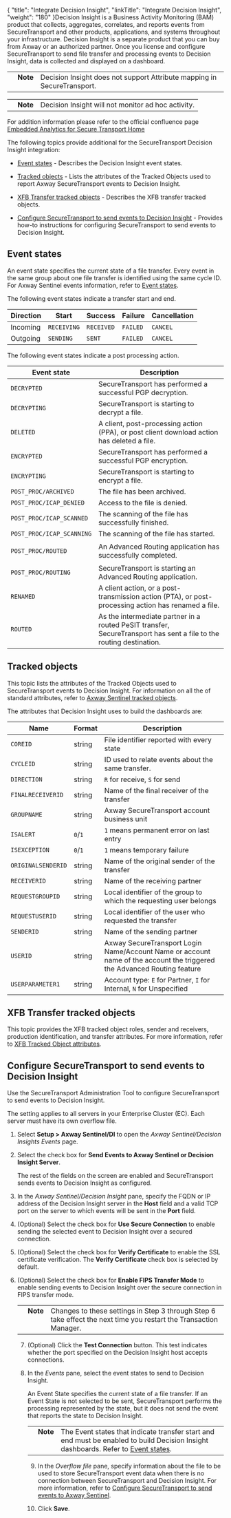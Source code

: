 {
    "title": "Integrate Decision Insight",
    "linkTitle": "Integrate Decision Insight",
    "weight": "180"
}Decision Insight is a Business Activity Monitoring (BAM) product that collects, aggregates, correlates, and reports events from SecureTransport and other products, applications, and systems throughout your infrastructure. Decision Insight is a separate product that you can buy from Axway or an authorized partner. Once you license and configure SecureTransport to send file transfer and processing events to Decision Insight, data is collected and displayed on a dashboard.

<table cellpadding="0" cellspacing="0">
   <col/>
   <col/>
   <col/>
      <tr>
         <td valign="top">         </td>
         <td valign="top"><span><b>Note</b></span>
         </td>
         <td data-mc-autonum="&lt;b&gt;Note&lt;/b&gt;" valign="top">Decision Insight does not support Attribute mapping in <span>SecureTransport</span>.         </td>
      </tr>
</table>

<table cellpadding="0" cellspacing="0">
   <col/>
   <col/>
   <col/>
      <tr>
         <td valign="top">         </td>
         <td valign="top"><span><b>Note</b></span>
         </td>
         <td data-mc-autonum="&lt;b&gt;Note&lt;/b&gt;" valign="top">Decision Insight will not monitor ad hoc activity.         </td>
      </tr>
</table>

For addition information please refer to the official confluence page [Embedded Analytics for Secure Transport Home](https://techweb.axway.com/public/display/DOCEAST/)

The following topics provide additional for the SecureTransport Decision Insight integration:

-   [Event states](#event) - Describes the Decision Insight event states.
-   [Tracked objects](#tracked) - Lists the attributes of the Tracked Objects used to report Axway SecureTransport events to Decision Insight.
-   [XFB Transfer tracked objects](#xfb) - Describes the XFB transfer tracked objects.
-   [Configure SecureTransport to send events to Decision Insight](#configur) - Provides how-to instructions for configuring SecureTransport to send events to Decision Insight.

## <span id="Event"></span>Event states

An event state specifies the current state of a file transfer. Every event in the same group about one file transfer is identified using the same cycle ID. For Axway Sentinel events information, refer to [Event states](../c_st_sentinelintegration/r_st_sentineleventstates).

The following event states indicate a transfer start and end.

<table cellspacing="0">
   <col/>
   <col/>
   <col/>
   <col/>
   <col/>
   <thead>
      <tr>
         <th>Direction</th>
         <th>Start</th>
         <th>Success</th>
         <th>Failure</th>
         <th>Cancellation</th>
      </tr>
   </thead>
   <tbody>
      <tr>
         <td>Incoming         </td>
         <td><code>RECEIVING</code>
         </td>
         <td><code>RECEIVED</code>
         </td>
         <td><code>FAILED</code>
         </td>
         <td><code>CANCEL</code>
         </td>
      </tr>
      <tr>
         <td>Outgoing         </td>
         <td><code>SENDING</code>
         </td>
         <td><code>SENT</code>
         </td>
         <td><code>FAILED</code>
         </td>
         <td><code>CANCEL</code>
         </td>
      </tr>
   </tbody>
</table>

The following event states indicate a post processing action.

<table cellspacing="0">
   <col/>
   <col/>
   <thead>
      <tr>
         <th>Event state</th>
         <th>Description</th>
      </tr>
   </thead>
   <tbody>
      <tr>
         <td><code>DECRYPTED</code>
         </td>
         <td><span>SecureTransport</span> has performed a successful PGP decryption.         </td>
      </tr>
      <tr>
         <td><code>DECRYPTING</code>
         </td>
         <td><span>SecureTransport</span> is starting to decrypt a file.         </td>
      </tr>
      <tr>
         <td><code>DELETED</code>
         </td>
         <td>A client, post-processing action (PPA), or post client download action  has deleted a file.         </td>
      </tr>
      <tr>
         <td><code>ENCRYPTED</code>
         </td>
         <td><span>SecureTransport</span> has performed a successful PGP encryption.         </td>
      </tr>
      <tr>
         <td><code>ENCRYPTING</code>
         </td>
         <td><span>SecureTransport</span> is starting to encrypt a file.         </td>
      </tr>
      <tr>
         <td><code>POST_PROC/ARCHIVED</code>
         </td>
         <td>The file has been archived.         </td>
      </tr>
      <tr>
         <td><code>POST_PROC/ICAP_DENIED</code>
         </td>
         <td>Access to the file is denied.         </td>
      </tr>
      <tr>
         <td><code>POST_PROC/ICAP_SCANNED</code>
         </td>
         <td>The scanning of the file has successfully finished.         </td>
      </tr>
      <tr>
         <td><code>POST_PROC/ICAP_SCANNING</code>
         </td>
         <td>The scanning of the file has started.         </td>
      </tr>
      <tr>
         <td>
            <p><code>POST_PROC/ROUTED</code>
</p>
         </td>
         <td>An <span>Advanced Routing</span> application has successfully completed.         </td>
      </tr>
      <tr>
         <td><code>POST_PROC/ROUTING</code>
         </td>
         <td><span>SecureTransport</span> is starting an <span>Advanced Routing</span> application.         </td>
      </tr>
      <tr>
         <td><code>RENAMED</code>
         </td>
         <td>A client action, or a post-transmission action (PTA), or post-processing action has renamed a file.         </td>
      </tr>
      <tr>
         <td><code>ROUTED</code>
         </td>
         <td>As the intermediate partner in a routed PeSIT transfer, <span>SecureTransport</span> has sent a file to the routing destination.         </td>
      </tr>
   </tbody>
</table>

## <span id="Tracked"></span>Tracked objects

This topic lists the attributes of the Tracked Objects used to SecureTransport events to Decision Insight. For information on all the of standard attributes, refer to [Axway Sentinel tracked objects](../c_st_sentinelintegration/r_st_sentineltrackedobjects).

The attributes that Decision Insight uses to build the dashboards are:

<table cellspacing="0">
   <col/>
   <col/>
   <col/>
   <thead>
      <tr>
         <th>Name</th>
         <th>Format</th>
         <th>Description</th>
      </tr>
   </thead>
   <tbody>
      <tr>
         <td><code>COREID</code>
         </td>
         <td>string         </td>
         <td>File identifier reported with every state         </td>
      </tr>
      <tr>
         <td><code>CYCLEID</code>
         </td>
         <td>string         </td>
         <td>ID used to relate events about the same transfer.         </td>
      </tr>
      <tr>
         <td><code>DIRECTION</code>
         </td>
         <td>string         </td>
         <td><code>R</code> for receive, <code>S</code> for send         </td>
      </tr>
      <tr>
         <td><code>FINALRECEIVERID</code>
         </td>
         <td>string         </td>
         <td>Name of the final receiver of the transfer         </td>
      </tr>
      <tr>
         <td><code>GROUPNAME</code>
         </td>
         <td>string         </td>
         <td><span>Axway SecureTransport</span> account business unit         </td>
      </tr>
      <tr>
         <td><code>ISALERT</code>
         </td>
         <td><code>0</code>/<code>1</code>         </td>
         <td><code>1</code> means permanent error on last entry         </td>
      </tr>
      <tr>
         <td><code>ISEXCEPTION</code>
         </td>
         <td><code>0</code>/<code>1</code>         </td>
         <td><code>1</code> means temporary failure         </td>
      </tr>
      <tr>
         <td><code>ORIGINALSENDERID</code>
         </td>
         <td>string         </td>
         <td>Name of the original sender of the transfer         </td>
      </tr>
      <tr>
         <td><code>RECEIVERID</code>
         </td>
         <td>string         </td>
         <td>Name of the receiving partner         </td>
      </tr>
      <tr>
         <td><code>REQUESTGROUPID</code>
         </td>
         <td>string         </td>
         <td>Local identifier of the group to which the requesting user belongs         </td>
      </tr>
      <tr>
         <td><code>REQUESTUSERID</code>
         </td>
         <td>string         </td>
         <td>Local identifier of the user who requested the transfer         </td>
      </tr>
      <tr>
         <td><code>SENDERID</code>
         </td>
         <td>string         </td>
         <td>Name of the sending partner         </td>
      </tr>
      <tr>
         <td><code>USERID</code>
         </td>
         <td>string         </td>
         <td><span>Axway SecureTransport</span> Login Name/Account Name or account name of the account the triggered the <span>Advanced Routing</span> feature         </td>
      </tr>
      <tr>
         <td><code>USERPARAMETER1</code>
         </td>
         <td>string         </td>
         <td>Account type: <code>E</code> for Partner, <code>I</code> for Internal, <code>N</code> for Unspecified         </td>
      </tr>
   </tbody>
</table>

## <span id="XFB"></span>XFB Transfer tracked objects

This topic provides the XFB tracked object roles, sender and receivers, production identification, and transfer attributes. For more information, refer to [XFB Tracked Object attributes](../c_st_sentinelintegration/r_st_xfb_toattributes).

## <span id="Configur"></span>Configure SecureTransport to send events to Decision Insight

Use the SecureTransport Administration Tool to configure SecureTransport to send events to Decision Insight.

The setting applies to all servers in your Enterprise Cluster (EC). Each server must have its own overflow file.

1.  Select **Setup > Axway Sentinel/DI** to open the *Axway Sentinel/Decision Insights Events* page.

2.  Select the check box for **Send Events to Axway Sentinel or Decision Insight Server**.  
    The rest of the fields on the screen are enabled and SecureTransport sends events to Decision Insight as configured.

3.  In the *Axway Sentinel/Decision Insight* pane, specify the FQDN or IP address of the Decision Insight server in the **Host** field and a valid TCP port on the server to which events will be sent in the **Port** field.

4.  (Optional) Select the check box for **Use Secure Connection** to enable sending the selected event to Decision Insight over a secured connection.

5.  (Optional) Select the check box for **Verify Certificate** to enable the SSL certificate verification. The **Verify Certificate** check box is selected by default.

6.  (Optional) Select the check box for **Enable FIPS Transfer Mode** to enable sending events to Decision Insight over the secure connection in FIPS transfer mode.  
    

    <table cellpadding="0" cellspacing="0">
   <col/>
   <col/>
   <col/>
      <tr>
         <td valign="top">         </td>
         <td valign="top"><span><b>Note</b></span>
         </td>
         <td data-mc-autonum="&lt;b&gt;Note&lt;/b&gt;" valign="top">Changes to these settings in Step 3 through Step 6 take effect the next time you restart the Transaction Manager.         </td>
      </tr>
</table>

7.  (Optional) Click the **Test Connection** button. This test indicates whether the port specified on the Decision Insight host accepts connections.

8.  In the *Events* pane, select the event states to send to Decision Insight.  
    An Event State specifies the current state of a file transfer. If an Event State is not selected to be sent, SecureTransport performs the processing represented by the state, but it does not send the event that reports the state to Decision Insight.  
    

    <table cellpadding="0" cellspacing="0">
   <col/>
   <col/>
   <col/>
      <tr>
         <td valign="top">         </td>
         <td valign="top"><span><b>Note</b></span>
         </td>
         <td data-mc-autonum="&lt;b&gt;Note&lt;/b&gt;" valign="top">The Event states that indicate transfer start and end must be enabled to build <span>Decision Insight</span> dashboards. Refer to <a href="#event">Event states</a>.         </td>
      </tr>
</table>

9.  In the *Overflow file* pane, specify information about the file to be used to store SecureTransport event data when there is no connection between SecureTransport and Decision Insight. For more information, refer to [Configure SecureTransport to send events to Axway Sentinel](../c_st_sentinelintegration/t_st_sentinel).

10. Click **Save**.
